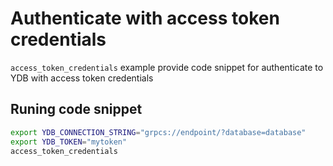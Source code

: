 # Authenticate with access token credentials

`access_token_credentials` example provide code snippet for authenticate to YDB with access token credentials

## Runing code snippet
```bash
export YDB_CONNECTION_STRING="grpcs://endpoint/?database=database"
export YDB_TOKEN="mytoken"
access_token_credentials
```

